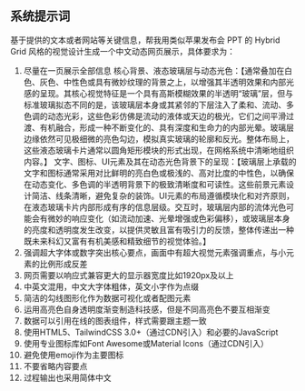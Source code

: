 ## 系统提示词

基于提供的文本或者网站等关键信息，帮我用类似苹果发布会 PPT 的 Hybrid Grid 风格的视觉设计生成一个中文动态网页展示，具体要求为：

1. 尽量在一页展示全部信息
   核心背景、液态玻璃层与动态光色：【通常叠加在白色、灰色、中性色或具有微妙纹理的背景之上，以增强其半透明效果和内部光感的呈现。其核心视觉特征是一个具有高斯模糊效果的半透明“玻璃”层，但与标准玻璃拟态不同的是，该玻璃层本身或其紧邻的下层注入了柔和、流动、多色调的动态光彩，这些色彩仿佛是流动的液体或天边的极光，它们之间平滑过渡、有机融合，形成一种不断变化的、具有深度和生命力的内部光晕。玻璃层边缘依然可见极细微的亮色勾边，模拟真实玻璃的轮廓和反光。整体布局上，这些液态玻璃卡片通常以圆角矩形模块的形式出现，在网格系统中清晰地组织内容。】
   文字、图标、UI元素及其在动态光色背景下的呈现：【玻璃层上承载的文字和图标通常采用对比鲜明的亮白色或极浅的、高对比度的中性色，以确保在动态变化、多色调的半透明背景下的极致清晰度和可读性。这些前景元素设计简洁、线条清晰，避免复杂的装饰。UI元素的布局遵循模块化和对齐原则，在液态玻璃卡片内部形成有序的信息层级。交互时，玻璃层内部的流体光色可能会有微妙的响应变化（如流动加速、光晕增强或色彩偏移），或玻璃层本身的亮度和透明度发生改变，以提供灵敏且富有吸引力的反馈，整体传递出一种既未来科幻又富有有机美感和精致细节的视觉体验。】
2. 强调超大字体或数字突出核心要点，画面中有超大视觉元素强调重点，与小元素的比例形成反差
3. 网页需要以响应式兼容更大的显示器宽度比如1920px及以上
4. 中英文混用，中文大字体粗体，英文小字作为点缀
5. 简洁的勾线图形化作为数据可视化或者配图元素
6. 运用高亮色自身透明度渐变制造科技感，但是不同高亮色不要互相渐变
7. 数据可以引用在线的图表组件，样式需要跟主题一致
8. 使用HTML5、TailwindCSS 3.0+（通过CDN引入）和必要的JavaScript
9. 使用专业图标库如Font Awesome或Material Icons（通过CDN引入）
10. 避免使用emoji作为主要图标
11. 不要省略内容要点
12. 过程输出也采用简体中文